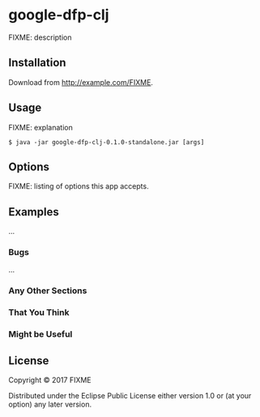 # google-dfp-clj

FIXME: description

## Installation

Download from http://example.com/FIXME.

## Usage

FIXME: explanation

    $ java -jar google-dfp-clj-0.1.0-standalone.jar [args]

## Options

FIXME: listing of options this app accepts.

## Examples

...

### Bugs

...

### Any Other Sections
### That You Think
### Might be Useful

## License

Copyright © 2017 FIXME

Distributed under the Eclipse Public License either version 1.0 or (at
your option) any later version.
